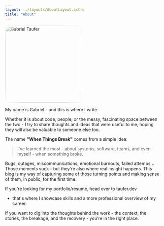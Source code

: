 ```yaml
---
layout: ../layouts/AboutLayout.astro
title: "About"
---
```


<img 
    src="https://taufer.dev/profile_pic_small.jpeg"
    alt="Gabriel Taufer"
    width="250"
    style="
        -webkit-mask-image: radial-gradient(circle, rgba(0,0,0,1) 80%, rgba(0,0,0,0) 100%);
        -webkit-mask-repeat: no-repeat;
        -webkit-mask-position: center;
        -webkit-mask-size: cover;
        mask-image: radial-gradient(circle, rgba(0,0,0,1) 80%, rgba(0,0,0,0) 100%);
        mask-repeat: no-repeat;
        mask-position: center;
        mask-size: cover;"
/>

My name is Gabriel - and this is where I write.

Whether it is about code, people, or the messy, fascinating space between the two - I try to share thoughts and ideas that were useful to me, hoping they will also be valuable to someone else too.

The name **"When Things Break"** comes from a simple idea:
> I've learned the most - about systems, software, teams, and even myself - when something broke.

Bugs, outages, miscommunications, emotional burnouts, failed attemps... Those moments suck - but they're also where real insight happens. This blog is my way of capturing some of those turning points and making sense of them, in public, for the first time.

If you're looking for my portfolio/resume, head over to taufer.dev
 - that's where I showcase skills and a more professional overview of my career.

If you want to dig into the thoughts behind the work - the context, the stories, the breakage, and the recovery - you're in the right place. 
